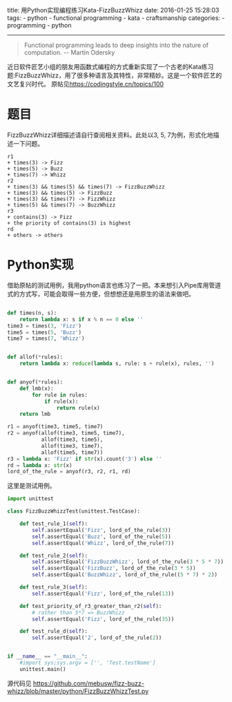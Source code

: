 title: 用Python实现编程练习Kata-FizzBuzzWhizz
date: 2016-01-25 15:28:03
tags:
    - python
    - functional programming
    - kata
    - craftsmanship
categories:
    - programming
    - python

---


> Functional programming leads to deep insights into the nature of computation. -- Martin Odersky
 

近日软件匠艺小组的朋友用函数式编程的方式重新实现了一个古老的Kata练习题:FizzBuzzWhizz，用了很多种语言及其特性，非常精妙。这是一个软件匠艺的文艺复兴时代。
原帖见<https://codingstyle.cn/topics/100> 


# 题目

FizzBuzzWhizz详细描述请自行查阅相关资料。此处以3, 5, 7为例，形式化地描述一下问题。

    r1
    + times(3) -> Fizz
    + times(5) -> Buzz
    + times(7) -> Whizz
    r2
    + times(3) && times(5) && times(7) -> FizzBuzzWhizz
    + times(3) && times(5) -> FizzBuzz
    + times(3) && times(7) -> FizzWhizz
    + times(5) && times(7) -> BuzzWhizz
    r3
    + contains(3) -> Fizz
    + the priority of contains(3) is highest
    rd
    + others -> others

# Python实现

借助原帖的测试用例，我用python语言也练习了一把。本来想引入Pipe库用管道式的方式写，可能会取得一些方便，但想想还是用原生的语法来做吧。

<!--more-->

``` py

def times(n, s):
    return lambda x: s if x % n == 0 else ''
time3 = times(3, 'Fizz')
time5 = times(5, 'Buzz')
time7 = times(7, 'Whizz')


def allof(*rules):
    return lambda x: reduce(lambda s, rule: s + rule(x), rules, '')


def anyof(*rules):
    def lmb(x):
        for rule in rules:
            if rule(x):
                return rule(x)
    return lmb

r1 = anyof(time3, time5, time7)
r2 = anyof(allof(time3, time5, time7),
           allof(time3, time5),
           allof(time3, time7),
           allof(time5, time7))
r3 = lambda x: 'Fizz' if str(x).count('3') else ''
rd = lambda x: str(x)
lord_of_the_rule = anyof(r3, r2, r1, rd)

```

这里是测试用例。

``` py
import unittest

class FizzBuzzWhizzTest(unittest.TestCase):

    def test_rule_1(self):
        self.assertEqual('Fizz', lord_of_the_rule(3))
        self.assertEqual('Buzz', lord_of_the_rule(5))
        self.assertEqual('Whizz', lord_of_the_rule(7))

    def test_rule_2(self):
        self.assertEqual('FizzBuzzWhizz', lord_of_the_rule(3 * 5 * 7))
        self.assertEqual('FizzBuzz', lord_of_the_rule(3 * 5))
        self.assertEqual('BuzzWhizz', lord_of_the_rule((5 * 7) * 2))

    def test_rule_3(self):
        self.assertEqual('Fizz', lord_of_the_rule(13))

    def test_priority_of_r3_greater_than_r2(self):
        # rather than 5*7 => BuzzWhizz
        self.assertEqual('Fizz', lord_of_the_rule(35))

    def test_rule_d(self):
        self.assertEqual('2', lord_of_the_rule(2))


if __name__ == "__main__":
    #import sys;sys.argv = ['', 'Test.testName']
    unittest.main()

```

源代码见 <https://github.com/mebusw/fizz-buzz-whizz/blob/master/python/FizzBuzzWhizzTest.py>
